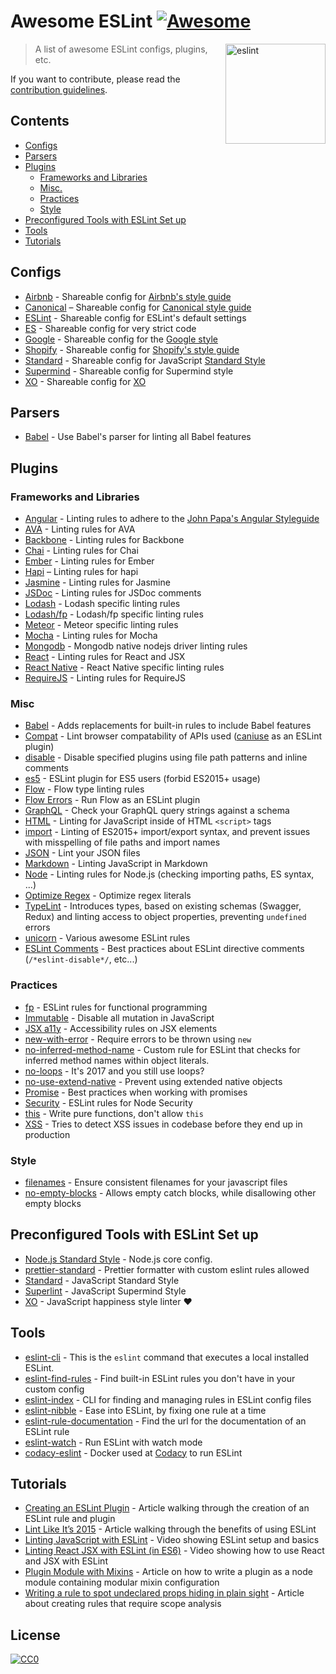 # Awesome ESLint [![Awesome](https://cdn.rawgit.com/sindresorhus/awesome/d7305f38d29fed78fa85652e3a63e154dd8e8829/media/badge.svg)](https://github.com/sindresorhus/awesome)

[<img src="http://eslint.org/img/logo.svg" width="160" align="right" alt="eslint">](http://eslint.org)

> A list of awesome ESLint configs, plugins, etc.

If you want to contribute, please read the [contribution guidelines](contributing.md).

## Contents

- [Configs](#configs)
- [Parsers](#parsers)
- [Plugins](#plugins)
  - [Frameworks and Libraries](#frameworks-and-libraries)
  - [Misc.](#misc)
  - [Practices](#practices)
  - [Style](#style)
- [Preconfigured Tools with ESLint Set up](#preconfigured-tools-with-eslint-set-up)
- [Tools](#tools)
- [Tutorials](#tutorials)

## Configs

- [Airbnb](https://github.com/airbnb/javascript/tree/master/packages/eslint-config-airbnb) - Shareable config for [Airbnb's style guide](https://github.com/airbnb/javascript)
- [Canonical](https://github.com/gajus/eslint-config-canonical) – Shareable config for [Canonical style guide](https://github.com/gajus/canonical)
- [ESLint](https://github.com/eslint/eslint/tree/master/packages/eslint-config-eslint) - Shareable config for ESLint's default settings
- [ES](https://github.com/thenativeweb/eslint-config-es) - Shareable config for very strict code
- [Google](https://github.com/google/eslint-config-google) - Shareable config for the [Google style](http://google.github.io/styleguide/javascriptguide.xml)
- [Shopify](https://github.com/Shopify/eslint-plugin-shopify) - Shareable config for [Shopify's style guide](https://github.com/Shopify/javascript)
- [Standard](https://github.com/feross/eslint-config-standard) - Shareable config for JavaScript [Standard Style](https://github.com/feross/standard)
- [Supermind](https://github.com/supermind/eslint-config-supermind) - Shareable config for Supermind style
- [XO](https://github.com/sindresorhus/eslint-config-xo) - Shareable config for [XO](https://github.com/sindresorhus/xo)

## Parsers

- [Babel](https://github.com/babel/babel-eslint) - Use Babel's parser for linting all Babel features

## Plugins

### Frameworks and Libraries

- [Angular](https://github.com/Gillespie59/eslint-plugin-angular) - Linting rules to adhere to the [John Papa's Angular Styleguide](https://github.com/johnpapa/angular-styleguide)
- [AVA](https://github.com/sindresorhus/eslint-plugin-ava) - Linting rules for AVA
- [Backbone](https://github.com/ilyavolodin/eslint-plugin-backbone) - Linting rules for Backbone
- [Chai](https://github.com/turbo87/eslint-plugin-chai-expect) - Linting rules for Chai
- [Ember](https://github.com/netguru/eslint-plugin-ember) - Linting rules for Ember
- [Hapi](https://github.com/continuationlabs/eslint-plugin-hapi) – Linting rules for hapi
- [Jasmine](https://github.com/tlvince/eslint-plugin-jasmine) - Linting rules for Jasmine
- [JSDoc](https://github.com/gajus/eslint-plugin-jsdoc) - Linting rules for JSDoc comments
- [Lodash](https://github.com/wix/eslint-plugin-lodash) - Lodash specific linting rules
- [Lodash/fp](https://github.com/jfmengels/eslint-plugin-lodash-fp) - Lodash/fp specific linting rules
- [Meteor](https://github.com/dferber90/eslint-plugin-meteor) - Meteor specific linting rules
- [Mocha](https://github.com/lo1tuma/eslint-plugin-mocha) - Linting rules for Mocha
- [Mongodb](https://github.com/nfroidure/eslint-plugin-mongodb) - Mongodb native nodejs driver linting rules
- [React](https://github.com/yannickcr/eslint-plugin-react) - Linting rules for React and JSX
- [React Native](https://github.com/Intellicode/eslint-plugin-react-native) - React Native specific linting rules
- [RequireJS](https://github.com/cvisco/eslint-plugin-requirejs) - Linting rules for RequireJS

### Misc

- [Babel](https://github.com/babel/eslint-plugin-babel) - Adds replacements for built-in rules to include Babel features
- [Compat](https://github.com/amilajack/eslint-plugin-compat) - Lint browser compatability of APIs used ([caniuse](http://caniuse.com/#search=fetch) as an ESLint plugin)
- [disable](https://github.com/mradionov/eslint-plugin-disable) - Disable specified plugins using file path patterns and inline comments
- [es5](https://github.com/nkt/eslint-plugin-es5) - ESLint plugin for ES5 users (forbid ES2015+ usage)
- [Flow](https://github.com/gajus/eslint-plugin-flowtype) - Flow type linting rules
- [Flow Errors](https://github.com/amilajack/eslint-plugin-flowtype-errors) - Run Flow as an ESLint plugin
- [GraphQL](https://github.com/apollostack/eslint-plugin-graphql) - Check your GraphQL query strings against a schema
- [HTML](https://github.com/BenoitZugmeyer/eslint-plugin-html) - Linting for JavaScript inside of HTML `<script>` tags
- [import](https://github.com/benmosher/eslint-plugin-import) - Linting of ES2015+  import/export syntax, and prevent issues with misspelling of file paths and import names
- [JSON](https://github.com/azeemba/eslint-plugin-json) - Lint your JSON files
- [Markdown](https://github.com/eslint/eslint-plugin-markdown) - Linting JavaScript in Markdown
- [Node](https://github.com/mysticatea/eslint-plugin-node) - Linting rules for Node.js (checking importing paths, ES syntax, ...)
- [Optimize Regex](https://github.com/BrainMaestro/eslint-plugin-optimize-regex) - Optimize regex literals
- [TypeLint](https://github.com/yarax/typelint) - Introduces types, based on existing schemas (Swagger, Redux) and linting access to object properties, preventing `undefined` errors
- [unicorn](https://github.com/sindresorhus/eslint-plugin-unicorn) - Various awesome ESLint rules
- [ESLint Comments](https://github.com/mysticatea/eslint-plugin-eslint-comments) - Best practices about ESLint directive comments (`/*eslint-disable*/`, etc...)

### Practices

- [fp](https://github.com/jfmengels/eslint-plugin-fp) - ESLint rules for functional programming
- [Immutable](https://github.com/jhusain/eslint-plugin-immutable) - Disable all mutation in JavaScript
- [JSX a11y](https://github.com/evcohen/eslint-plugin-jsx-a11y) - Accessibility rules on JSX elements
- [new-with-error](https://github.com/Trott/eslint-plugin-new-with-error) - Require errors to be thrown using `new`
- [no-inferred-method-name](https://github.com/johnstonbl01/eslint-no-inferred-method-name) - Custom rule for ESLint that checks for inferred method names within object literals.
- [no-loops](https://github.com/buildo/eslint-plugin-no-loops) - It's 2017 and you still use loops?
- [no-use-extend-native](https://github.com/dustinspecker/eslint-plugin-no-use-extend-native) - Prevent using extended native objects
- [Promise](https://github.com/xjamundx/eslint-plugin-promise) - Best practices when working with promises
- [Security](https://github.com/nodesecurity/eslint-plugin-security) - ESLint rules for Node Security
- [this](https://github.com/matijs/eslint-plugin-this) - Write pure functions, don't allow `this`
- [XSS](https://github.com/Rantanen/eslint-plugin-xss) - Tries to detect XSS issues in codebase before they end up in production

### Style

- [filenames](https://github.com/selaux/eslint-plugin-filenames) - Ensure consistent filenames for your javascript files
- [no-empty-blocks](https://github.com/alex-shnayder/eslint-plugin-no-empty-blocks) - Allows empty catch blocks, while disallowing other empty blocks

## Preconfigured Tools with ESLint Set up

- [Node.js Standard Style](https://github.com/geek/node-style) - Node.js core config.
- [prettier-standard](https://github.com/sheerun/prettier-standard) - Prettier formatter with custom eslint rules allowed
- [Standard](https://github.com/feross/standard) - JavaScript Standard Style
- [Superlint](https://github.com/supermind/superlint) - JavaScript Supermind Style
- [XO](https://github.com/sindresorhus/xo) - JavaScript happiness style linter ❤️

## Tools

- [eslint-cli](https://github.com/mysticatea/eslint-cli) - This is the `eslint` command that executes a local installed ESLint.
- [eslint-find-rules](https://github.com/sarbbottam/eslint-find-rules) - Find built-in ESLint rules you don't have in your custom config
- [eslint-index](https://github.com/wagerfield/eslint-index) - CLI for finding and managing rules in ESLint config files
- [eslint-nibble](https://github.com/IanVS/eslint-nibble) - Ease into ESLint, by fixing one rule at a time
- [eslint-rule-documentation](https://github.com/jfmengels/eslint-rule-documentation) - Find the url for the documentation of an ESLint rule
- [eslint-watch](https://github.com/rizowski/eslint-watch) - Run ESLint with watch mode
- [codacy-eslint](https://github.com/codacy/codacy-eslint) - Docker used at [Codacy](https://www.codacy.com) to run ESLint

## Tutorials

- [Creating an ESLint Plugin](https://medium.com/tumblbug-engineering/creating-an-eslint-plugin-87f1cb42767f) - Article walking through the creation of an ESLint rule and plugin
- [Lint Like It’s 2015](https://medium.com/@dan_abramov/lint-like-it-s-2015-6987d44c5b48#.5p3yk0b03) - Article walking through the benefits of using ESLint
- [Linting JavaScript with ESLint](https://egghead.io/lessons/javascript-linting-javascript-with-eslint) - Video showing ESLint setup and basics
- [Linting React JSX with ESLint (in ES6)](https://egghead.io/lessons/react-linting-react-jsx-with-eslint-in-es6) - Video showing how to use React and JSX with ESLint
- [Plugin Module with Mixins](https://akullpp.com/eslint-integration) - Article on how to write a plugin as a node module containing modular mixin configuration
- [Writing a rule to spot undeclared props hiding in plain sight](http://blog.cowchimp.com/writing-a-custom-eslint-rule-to-spot-undeclared-props/) - Article about creating rules that require scope analysis

## License

[![CC0](https://i.creativecommons.org/p/zero/1.0/88x31.png)](https://creativecommons.org/publicdomain/zero/1.0/)
